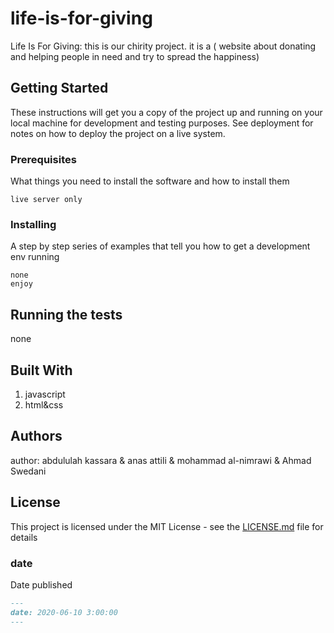 # life-is-for-giving

Life Is For Giving: this is our chirity project.
it is a ( website about donating and helping people in need and try to spread the happiness)

## Getting Started

These instructions will get you a copy of the project up and running on your local machine for development and testing purposes. See deployment for notes on how to deploy the project on a live system.

### Prerequisites

What things you need to install the software and how to install them

```
live server only

```

### Installing

A step by step series of examples that tell you how to get a development env running

```
none
enjoy

```

## Running the tests

none 

## Built With

1. javascript
2. html&css


## Authors

author: abdululah kassara & anas attili & mohammad al-nimrawi & Ahmad Swedani

## License

This project is licensed under the MIT License - see the [LICENSE.md](LICENSE.md) file for details

### date

Date published
```markdown
---
date: 2020-06-10 3:00:00
---
```
